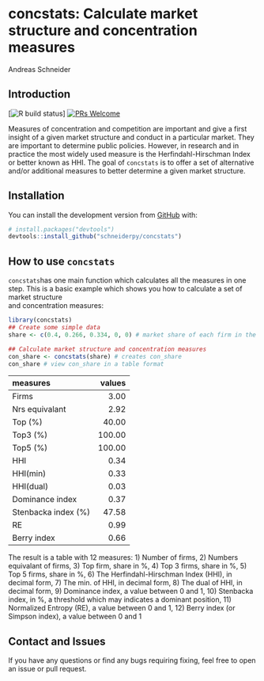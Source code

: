 concstats: Calculate market structure and concentration measures
================
Andreas Schneider

<!-- README.md is generated from README.Rmd. Please edit that file -->

## Introduction

<!-- badges: start -->

\[![R build
status](https://github.com/schneiderpy/concstats/workflows/R-CMD-check/badge.svg)\]
[![PRs
Welcome](https://img.shields.io/badge/PRs-welcome-brightgreen.svg?style=plastic)](https://github.com/schneiderpy/concstats/pulls)
<!-- badges: end -->

Measures of concentration and competition are important and give a first
insight of a given market structure and conduct in a particular market.
They are important to determine public policies. However, in research
and in practice the most widely used measure is the Herfindahl-Hirschman
Index or better known as HHI. The goal of `concstats` is to offer a set
of alternative and/or additional measures to better determine a given
market structure.

## Installation

You can install the development version from
[GitHub](https://github.com/) with:

``` r
# install.packages("devtools")
devtools::install_github("schneiderpy/concstats")
```

## How to use `concstats`

`concstats`has one main function which calculates all the measures in
one step. This is a basic example which shows you how to calculate a set
of market structure  
and concentration measures:

``` r
library(concstats)
## Create some simple data
share <- c(0.4, 0.266, 0.334, 0, 0) # market share of each firm in the market (should sum up to 1)

## Calculate market structure and concentration measures
con_share <- concstats(share) # creates con_share
con_share # view con_share in a table format
```

| measures            | values |
| :------------------ | -----: |
| Firms               |   3.00 |
| Nrs equivalant      |   2.92 |
| Top (%)             |  40.00 |
| Top3 (%)            | 100.00 |
| Top5 (%)            | 100.00 |
| HHI                 |   0.34 |
| HHI(min)            |   0.33 |
| HHI(dual)           |   0.03 |
| Dominance index     |   0.37 |
| Stenbacka index (%) |  47.58 |
| RE                  |   0.99 |
| Berry index         |   0.66 |

The result is a table with 12 measures: 1) Number of firms, 2) Numbers
equivalant of firms, 3) Top firm, share in %, 4) Top 3 firms, share in
%, 5) Top 5 firms, share in %, 6) The Herfindahl-Hirschman Index (HHI),
in decimal form, 7) The min. of HHI, in decimal form, 8) The dual of
HHI, in decimal form, 9) Dominance index, a value between 0 and 1, 10)
Stenbacka index, in %, a threshold which may indicates a dominant
position, 11) Normalized Entropy (RE), a value between 0 and 1, 12)
Berry index (or Simpson index), a value between 0 and 1

## Contact and Issues

If you have any questions or find any bugs requiring fixing, feel free
to open an issue or pull request.
